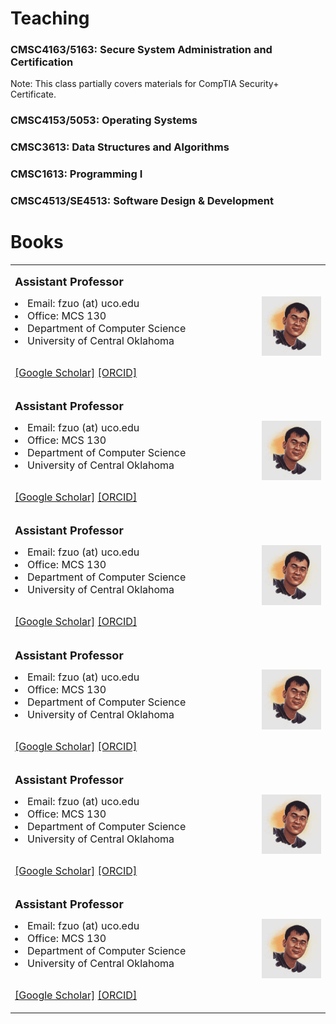 # Teaching

<h3 id="SSA">CMSC4163/5163: Secure System Administration and Certification</h3>

<p> Note: This class partially covers materials for CompTIA Security+ Certificate.

<h3 id="OS">CMSC4153/5053: Operating Systems</h3>

<h3 id="DS">CMSC3613: Data Structures and Algorithms</h3>

<h3 id="P1">CMSC1613: Programming I</h3>

<h3 id="SDD">CMSC4513/SE4513: Software Design & Development</h3>

# Books


<table>
<tr>

<td width="700">

<font size=4> <b> Assistant Professor </b> </font> <br>

<li> <font size=3> Email: fzuo (at) uco.edu </font> </li>
<li> <font size=3> Office: MCS 130 </font> </li>
<li> <font size=3> Department of Computer Science </font> </li>
<li> <font size=3>  University of Central Oklahoma </font> </li>

<br> <font size=3>
<a href="https://scholar.google.com/citations?hl=en&user=PCRl368AAAAJ">[Google Scholar]</a>
<a href="https://orcid.org/0000-0001-8902-1753">[ORCID]</a> </font> 

</td>

<td width="200">
<img src="pics/profile00.jpeg" width=" 200" border=0 alt="">
</td>
</tr>

<tr>

<td width="700">

<font size=4> <b> Assistant Professor </b> </font> <br>

<li> <font size=3> Email: fzuo (at) uco.edu </font> </li>
<li> <font size=3> Office: MCS 130 </font> </li>
<li> <font size=3> Department of Computer Science </font> </li>
<li> <font size=3>  University of Central Oklahoma </font> </li>

<br> <font size=3>
<a href="https://scholar.google.com/citations?hl=en&user=PCRl368AAAAJ">[Google Scholar]</a>
<a href="https://orcid.org/0000-0001-8902-1753">[ORCID]</a> </font> 

</td>

<td width="200">
<img src="pics/profile00.jpeg" width=" 200" border=0 alt="">
</td>
</tr>

<tr>

<td width="700">

<font size=4> <b> Assistant Professor </b> </font> <br>

<li> <font size=3> Email: fzuo (at) uco.edu </font> </li>
<li> <font size=3> Office: MCS 130 </font> </li>
<li> <font size=3> Department of Computer Science </font> </li>
<li> <font size=3>  University of Central Oklahoma </font> </li>

<br> <font size=3>
<a href="https://scholar.google.com/citations?hl=en&user=PCRl368AAAAJ">[Google Scholar]</a>
<a href="https://orcid.org/0000-0001-8902-1753">[ORCID]</a> </font> 

</td>

<td width="200">
<img src="pics/profile00.jpeg" width=" 200" border=0 alt="">
</td>
</tr>

<tr>

<td width="700">

<font size=4> <b> Assistant Professor </b> </font> <br>

<li> <font size=3> Email: fzuo (at) uco.edu </font> </li>
<li> <font size=3> Office: MCS 130 </font> </li>
<li> <font size=3> Department of Computer Science </font> </li>
<li> <font size=3>  University of Central Oklahoma </font> </li>

<br> <font size=3>
<a href="https://scholar.google.com/citations?hl=en&user=PCRl368AAAAJ">[Google Scholar]</a>
<a href="https://orcid.org/0000-0001-8902-1753">[ORCID]</a> </font> 

</td>

<td width="200">
<img src="pics/profile00.jpeg" width=" 200" border=0 alt="">
</td>
</tr>

<tr>

<td width="700">

<font size=4> <b> Assistant Professor </b> </font> <br>

<li> <font size=3> Email: fzuo (at) uco.edu </font> </li>
<li> <font size=3> Office: MCS 130 </font> </li>
<li> <font size=3> Department of Computer Science </font> </li>
<li> <font size=3>  University of Central Oklahoma </font> </li>

<br> <font size=3>
<a href="https://scholar.google.com/citations?hl=en&user=PCRl368AAAAJ">[Google Scholar]</a>
<a href="https://orcid.org/0000-0001-8902-1753">[ORCID]</a> </font> 

</td>

<td width="200">
<img src="pics/profile00.jpeg" width=" 200" border=0 alt="">
</td>
</tr>

<tr>

<td width="700">

<font size=4> <b> Assistant Professor </b> </font> <br>

<li> <font size=3> Email: fzuo (at) uco.edu </font> </li>
<li> <font size=3> Office: MCS 130 </font> </li>
<li> <font size=3> Department of Computer Science </font> </li>
<li> <font size=3>  University of Central Oklahoma </font> </li>

<br> <font size=3>
<a href="https://scholar.google.com/citations?hl=en&user=PCRl368AAAAJ">[Google Scholar]</a>
<a href="https://orcid.org/0000-0001-8902-1753">[ORCID]</a> </font> 

</td>

<td width="200">
<img src="pics/profile00.jpeg" width=" 200" border=0 alt="">
</td>
</tr>
</table>
